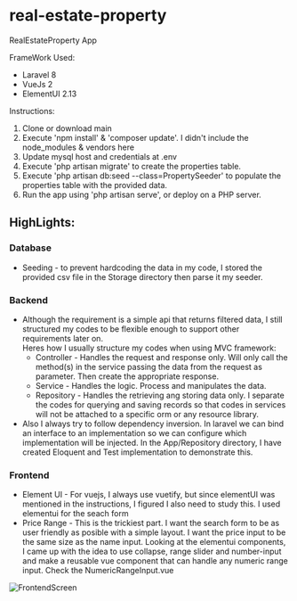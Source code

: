 # real-estate-property
 RealEstateProperty App
 
 FrameWork Used:
 <ul>
    <li>Laravel 8</li>
    <li>VueJs 2</li>
    <li>ElementUI 2.13</li>
 </ul>
 
 Instructions:
 <ol>
    <li> Clone or download main</li>
    <li> Execute 'npm install' & 'composer update'. I didn't include the node_modules & vendors here</li>
    <li> Update mysql host and credentials at .env </li>
    <li> Execute 'php artisan migrate' to create the properties table.</li>
    <li> Execute 'php artisan db:seed --class=PropertySeeder' to populate the properties table with the provided data.</li>
    <li> Run the app using 'php artisan serve', or deploy on a PHP server.</li>
</ol>

 <h2>HighLights:</h2>
 <h3>Database </h3>
 <ul>
    <li> Seeding - to prevent hardcoding the data in my code, I stored the provided csv file in the Storage directory then parse it my seeder.</li>
 </ul>
 <h3>Backend </h3>
 <ul>
    <li> 
        Although the requirement is a simple api that returns filtered data, I still structured my codes to be flexible enough to support other requirements later on.
        <br />
        Heres how I usually structure my codes when using MVC framework:
        <ul>
            <li>
                Controller - Handles the request and response only. Will only call the method(s) in the service passing the data from the request as parameter. Then create the appropriate response. 
            </li>
            <li>
                Service - Handles the logic. Process and manipulates the data. 
            </li>
            <li>
                Repository - Handles the retrieving ang storing data only. I separate the codes for querying and saving records so that codes in services will not be attached to a specific orm or any resource library.   
            </li>
        </ul>
    </li>
    <li>
        Also I always try to follow dependency inversion. In laravel we can bind an interface to an implementation so we can configure which implementation will be injected. In the App/Repository directory, I have created Eloquent and Test implementation to demonstrate this.
    </li>
 </ul>
 
 <h3>Frontend </h3>
 <ul>
    <li> Element UI - For vuejs, I always use vuetify, but since elementUI was mentioned in the instructions, I figured I also need to study this. I used elementui for the seach form</li>
    <li> Price Range - This is the trickiest part. I want the search form to be as user friendly as posible with a simple layout. I want the price input to be the same size as the name input. Looking at the elementui components, I came up with the idea to use collapse, range slider and number-input and make a reusable vue component that can handle any numeric range input. Check the NumericRangeInput.vue
    </li>
 </ul>
 
 ![FrontendScreen](https://github.com/bryvictoria/real-estate-property/blob/main/public/img/frontend-screen.png?raw=true)
